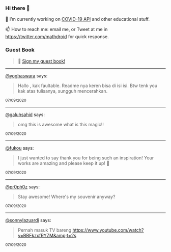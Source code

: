 ### Hi there 👋

🔭 I’m currently working on [COVID-19 API](https://github.com/covid-19-api) and other educational stuff.

📫 How to reach me: email me, or Tweet at me in https://twitter.com/mathdroid for quick response.

<!--
**mathdroid/mathdroid** is a ✨ _special_ ✨ repository because its `README.md` (this file) appears on your GitHub profile.

Here are some ideas to get you started:

- 🔭 I’m currently working on ...
- 🌱 I’m currently learning ...
- 👯 I’m looking to collaborate on ...
- 🤔 I’m looking for help with ...
- 💬 Ask me about ...
- 📫 How to reach me: ...
- 😄 Pronouns: ...
- ⚡ Fun fact: ...
-->

### Guest Book

> 💬 [Sign my guest book!](https://mathdroid.now.sh)

---

<!--START_SECTION:guestbook-->
[@yoghaswara](https://github.com/yoghaswara) says:

> Hallo , kak faultable. Readme nya keren bisa di isi isi. Btw tenk you kak atas tulisanya, sungguh mencerahkan.

<sup>07/09/2020</sup>


---

[@galuhsahid](https://github.com/galuhsahid) says:

> omg this is awesome what is this magic!!

<sup>07/09/2020</sup>


---

[@fukou](https://github.com/fukou) says:

> I just wanted to say thank you for being such an inspiration! Your works are amazing and please keep it up! 💖

<sup>07/09/2020</sup>


---

[@pr0ph0z](https://github.com/pr0ph0z) says:

> Stay awesome! Where's my souvenir anyway?

<sup>07/09/2020</sup>


---

[@sonnylazuardi](https://github.com/sonnylazuardi) says:

> Pernah masuk TV bareng https://www.youtube.com/watch?v=BBFkzxfRYZM&amp;t=2s

<sup>07/09/2020</sup>

<!--END_SECTION:guestbook-->
<!--GUESTBOOK_LIST [{"name":"yoghaswara","message":"Hallo , kak faultable. Readme nya keren bisa di isi isi. Btw tenk you kak atas tulisanya, sungguh mencerahkan.","date":"07/09/2020"},{"name":"galuhsahid","message":"omg this is awesome what is this magic!!","date":"07/09/2020"},{"name":"fukou","message":"I just wanted to say thank you for being such an inspiration! Your works are amazing and please keep it up! 💖","date":"07/09/2020"},{"name":"pr0ph0z","message":"Stay awesome! Where's my souvenir anyway? ","date":"07/09/2020"},{"name":"sonnylazuardi","message":"Pernah masuk TV bareng https://www.youtube.com/watch?v=BBFkzxfRYZM&amp;t=2s","date":"07/09/2020"}]-->
